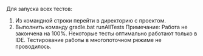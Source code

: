 Для запуска всех тестов:
1. Из командной строки перейти в директорию с проектом.
2. Выполнить команду gradle.bat runAllTests
Примечание: 
Работа не закончена на 100%. Некоторые тесты оптимально работают только в IDE. Тестирование работы в многопоточном режиме не проводилось.
